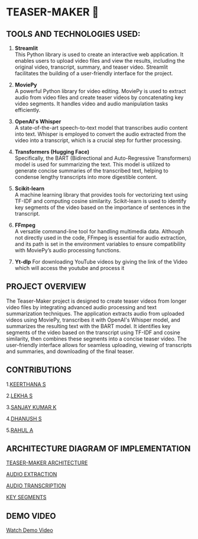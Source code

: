 # TEASER-MAKER 🎦

## TOOLS AND TECHNOLOGIES USED:

1. **Streamlit**  
   This Python library is used to create an interactive web application. It enables users to upload video files and view the results, including the original video, transcript, summary, and teaser video. Streamlit facilitates the building of a user-friendly interface for the project.

2. **MoviePy**  
   A powerful Python library for video editing. MoviePy is used to extract audio from video files and create teaser videos by concatenating key video segments. It handles video and audio manipulation tasks efficiently.

3. **OpenAI's Whisper**  
   A state-of-the-art speech-to-text model that transcribes audio content into text. Whisper is employed to convert the audio extracted from the video into a transcript, which is a crucial step for further processing.

4. **Transformers (Hugging Face)**  
   Specifically, the BART (Bidirectional and Auto-Regressive Transformers) model is used for summarizing the text. This model is utilized to generate concise summaries of the transcribed text, helping to condense lengthy transcripts into more digestible content.

5. **Scikit-learn**  
   A machine learning library that provides tools for vectorizing text using TF-IDF and computing cosine similarity. Scikit-learn is used to identify key segments of the video based on the importance of sentences in the transcript.

6. **FFmpeg**  
   A versatile command-line tool for handling multimedia data. Although not directly used in the code, FFmpeg is essential for audio extraction, and its path is set in the environment variables to ensure compatibility with MoviePy’s audio processing functions.
   
7. **Yt-dlp** 
For downloading YouTube videos by giving the link of the Video which will access the youtube and process it

## PROJECT OVERVIEW

The Teaser-Maker project is designed to create teaser videos from longer video files by integrating advanced audio processing and text summarization techniques. The application extracts audio from uploaded videos using MoviePy, transcribes it with OpenAI's Whisper model, and summarizes the resulting text with the BART model. It identifies key segments of the video based on the transcript using TF-IDF and cosine similarity, then combines these segments into a concise teaser video. The user-friendly interface allows for seamless uploading, viewing of transcripts and summaries, and downloading of the final teaser.

## CONTRIBUTIONS
1.[KEERTHANA S](https://github.com/keerthu16)

2.[LEKHA S](https://github.com/lekha0612)

3.[SANJAY KUMAR K](https://github.com/Sanjaykumar13055)

4.[DHANUSH S](https://github.com/Dh4nu5h)

5.[RAHUL A](https://github.com/Rahuleey)

## ARCHITECTURE DIAGRAM OF IMPLEMENTATION

[TEASER-MAKER ARCHITECTURE](https://drive.google.com/file/d/1MbBCu7Ktl4TwasQ0h1i0AXcl4Gy12KuU/view?usp=sharing)

[AUDIO EXTRACTION](https://drive.google.com/file/d/1BHDedW9_NvZ_rSBsiUHvcLfzFajR21Bk/view?usp=sharing)

[AUDIO TRANSCRIPTION](https://drive.google.com/file/d/1OBo3FhA4HeAa-5IIdGD--OiuLAOuejr2/view?usp=sharing)

[KEY SEGMENTS](https://drive.google.com/file/d/1oUmmS-HDzrnuYXncZdzSIpDvokX-baqj/view?usp=sharing)

## DEMO VIDEO

[Watch Demo Video](https://drive.google.com/file/d/1cc9MVgFl184H-obXOzYB-LYic3p_LcJq/view?usp=sharing)



